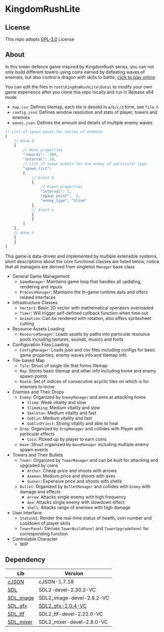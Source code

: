 # KingdomRushLite

## License
This repo adopts [GPL-3.0](https://www.gnu.org/licenses/gpl-3.0.html) License

## About
In this tower defence game inspired by KingdomRush series, you can not only build different towers using coins earned by defeating waves of enemies, but also control a dragon with skills to battle, [click to play online](https://whythz-debug.github.io/KingdomRushLite/)

You can edit the files in `root\KingdomRushLite\Data\` to modify your own game experience after you clone this repo locally and run in Release x64 mode
- `map.csv`: Defines tilemap, each tile is denotd in `a/b/c/d` form, see `Tile.h`
- `config.json`: Defines window resolution and stats of player, towers and enemies
- `waves.json`: Defines the amount and details of multiple enemy waves
```javascript
// List of spawn waves for series of enemies
[
    // Wave 0
    {
        // Wave properties
        "rewards":	300,
        "interval":	10,
        // List of spawn events for one enemy of particular type
        "spawn_list":
        [
            // Event 0 
            {
                // Event properties
                "interval":	1,
                "spawn_point":	2,
                "enemy_type": "Slime"
            },
            // Event n
            {
            }
        ]
    },
    // Wave n
    {
    }
]
```

This game is data-driven and implemented by multiple extensible systems, short descriptions about the core functional classes are listed below, notice that all managers are derived from singleton `Manager` base class
- General Game Management
    - `GameManager`: Maintains game loop that handles all updating, rendering and inputs
    - `ProcessManager`: Maintains the in-game runtime data and offers related interfaces
- Infrastructure Classes
    - `Vector2`: Basic 2D vector with mathematical operators overloaded
    - `Timer`: Will trigger self-defined callback function when time out
    - `Animation`: Can be rendered with rotation, also offers spritesheet cutting
- Resource Assets Loading
    - `ResourceManager`: Loads assets by paths into particular resource pools including textures, sounds, musics and fonts
- Configuration Files Loading
    - `ConfigManager`: Loads json and csv files including configs for basic game properties, enemy waves info and tilemap info
- Tile-based Map
    - `Tile`: Struct of single tile that forms tilemap
    - `Map`: Stores basic tilemap and other info including home and enemy spawn points
    - `Route`: Set of indices of consecutive acyclic tiles on which is for enemies to move
- Enemies and Their Drops
    - `Enemy`: Organized by `EnemyManager` and aims at attacking home
        - `Slime`: Weak vitality and slow
        - `SlimeKing`: Medium vitality and slow
        - `Skeleton`: Medium vitality and fast
        - `Goblin`: Medium vitality and fast
        - `GoblinPriest`: Strong vitality and able to heal
    - `Drop`: Organized by `DropManager` and collides with Player with particular effects
        - `Coin`: Picked up by player to earn coins
    - `Wave`: Struct organized by `WaveManager` including multiple enemy spawn events
- Towers and Their Bullets
    - `Tower`: Organized by `TowerManager` and can be built for attacking and upgraded by coins
        - `Archer`: Cheap price and shoots with arrows 
        - `Axeman`: Medium price and shoots with axes
        - `Gunner`: Expensive price and shoots with shells
    - `Bullet`: Organized by `BulletManager` and collides with `Enemy` with damage and effects
        - `Arrow`: Attacks single enemy with high frequency
        - `Axe`: Attacks single enemy with slowdown effect
        - `Shell`: Attacks range of enemies with high damage
- User Interface
    - `StatusUI`: Render the real-time status of health, coin number and cooldown of player skills
    - `TowerPanel`: Derives `TowerBuildPanel` and `TowerUpgradePanel` for corresponding function
- Controlable Character
    - WIP

## Dependency
|Lib|Version|
|---|---|
|[cJSON](https://github.com/DaveGamble/cJSON)|cJSON-1.7.18|
|[SDL](https://github.com/libsdl-org/SDL)|SDL2-devel-2.30.2-VC|
|[SDL_image](https://github.com/libsdl-org/SDL_image)|SDL2_image-devel-2.8.2-VC|
|[SDL_gfx](https://www.ferzkopp.net/wordpress/2016/01/02/sdl_gfx-sdl2_gfx/)|[SDL2_gfx-1.0.4-VC](https://github.com/giroletm/SDL2_gfx/releases/tag/release-1.0.4)|
|[SDL_ttf](https://github.com/libsdl-org/SDL_ttf)|SDL2_ttf-devel-2.22.0-VC|
|[SDL_mixer](https://github.com/libsdl-org/SDL_mixer)|SDL2_mixer-devel-2.8.0-VC|
